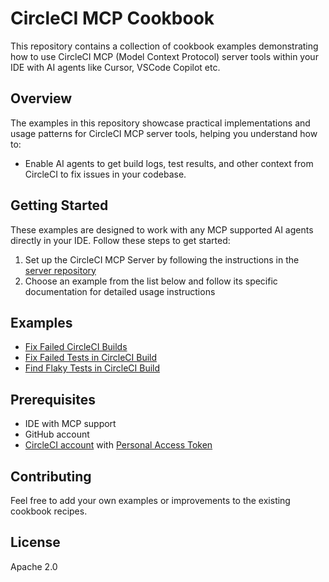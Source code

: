 # CircleCI MCP Cookbook

This repository contains a collection of cookbook examples demonstrating how to use CircleCI MCP (Model Context Protocol) server tools within your IDE with AI agents like Cursor, VSCode Copilot etc.

## Overview

The examples in this repository showcase practical implementations and usage patterns for CircleCI MCP server tools, helping you understand how to:

- Enable AI agents to get build logs, test results, and other context from CircleCI to fix issues in your codebase.

## Getting Started

These examples are designed to work with any MCP supported AI agents directly in your IDE. Follow these steps to get started:

1. Set up the CircleCI MCP Server by following the instructions in the [server repository](https://github.com/CircleCI-Public/mcp-server-circleci/?tab=readme-ov-file#getting-started)
2. Choose an example from the list below and follow its specific documentation for detailed usage instructions

## Examples

- [Fix Failed CircleCI Builds](./examples/fix-failed-builds)
- [Fix Failed Tests in CircleCI Build](./examples/fix-failed-tests)
- [Find Flaky Tests in CircleCI Build](./examples/find-flaky-tests)

## Prerequisites

- IDE with MCP support
- GitHub account
- [CircleCI account](https://circleci.com/signup/) with [Personal Access Token](https://circleci.com/docs/managing-api-tokens/)

## Contributing

Feel free to add your own examples or improvements to the existing cookbook recipes.

## License

Apache 2.0
